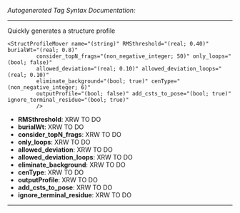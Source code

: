 _Autogenerated Tag Syntax Documentation:_

---
Quickly generates a structure profile

```
<StructProfileMover name="(string)" RMSthreshold="(real; 0.40)" burialWt="(real; 0.8)"
         consider_topN_frags="(non_negative_integer; 50)" only_loops="(bool; false)"
         allowed_deviation="(real; 0.10)" allowed_deviation_loops="(real; 0.10)"
         eliminate_background="(bool; true)" cenType="(non_negative_integer; 6)"
         outputProfile="(bool; false)" add_csts_to_pose="(bool; true)" ignore_terminal_residue="(bool; true)"
         />
```

-   **RMSthreshold**: XRW TO DO
-   **burialWt**: XRW TO DO
-   **consider_topN_frags**: XRW TO DO
-   **only_loops**: XRW TO DO
-   **allowed_deviation**: XRW TO DO
-   **allowed_deviation_loops**: XRW TO DO
-   **eliminate_background**: XRW TO DO
-   **cenType**: XRW TO DO
-   **outputProfile**: XRW TO DO
-   **add_csts_to_pose**: XRW TO DO
-   **ignore_terminal_residue**: XRW TO DO

---
